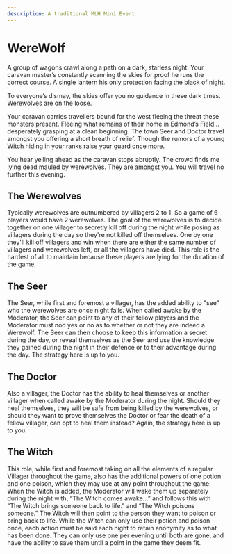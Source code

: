```yaml
---
description: A traditional MLH Mini Event
---
```


# WereWolf

A group of wagons crawl along a path on a dark, starless night. Your caravan master’s constantly scanning the skies for proof he runs the correct course. A single lantern his only protection facing the black of night.

To everyone’s dismay, the skies offer you no guidance in these dark times. Werewolves are on the loose.

Your caravan carries travellers bound for the west fleeing the threat these monsters present. Fleeing what remains of their home in Edmond’s Field… desperately grasping at a clean beginning. The town Seer and Doctor travel amongst you offering a short breath of relief. Though the rumors of a young Witch hiding in your ranks raise your guard once more.

You hear yelling ahead as the caravan stops abruptly. The crowd finds me lying dead mauled by werewolves. They are amongst you. You will travel no further this evening.

## **The Werewolves**

Typically werewolves are outnumbered by villagers 2 to 1. So a game of 6 players would have 2 werewolves. The goal of the werewolves is to decide together on one villager to secretly kill off during the night while posing as villagers during the day so they're not killed off themselves. One by one they'll kill off villagers and win when there are either the same number of villagers and werewolves left, or all the villagers have died. This role is the hardest of all to maintain because these players are lying for the duration of the game.

## The Seer

The Seer, while first and foremost a villager, has the added ability to "see" who the werewolves are once night falls. When called awake by the Moderator, the Seer can point to any of their fellow players and the Moderator must nod yes or no as to whether or not they are indeed a Werewolf. The Seer can then choose to keep this information a secret during the day, or reveal themselves as the Seer and use the knowledge they gained during the night in their defence or to their advantage during the day. The strategy here is up to you.

## The Doctor

Also a villager, the Doctor has the ability to heal themselves or another villager when called awake by the Moderator during the night. Should they heal themselves, they will be safe from being killed by the werewolves, or should they want to prove themselves the Doctor or fear the death of a fellow villager, can opt to heal them instead? Again, the strategy here is up to you.

## The Witch

This role, while first and foremost taking on all the elements of a regular Villager throughout the game, also has the additional powers of one potion and one poison, which they may use at any point throughout the game. When the Witch is added, the Moderator will wake them up separately during the night with, “The Witch comes awake…” and follows this with “The Witch brings someone back to life.” and “The Witch poisons someone.” The Witch will then point to the person they want to poison or bring back to life. While the Witch can only use their potion and poison once, each action must be said each night to retain anonymity as to what has been done. They can only use one per evening until both are gone, and have the ability to save them until a point in the game they deem fit.

